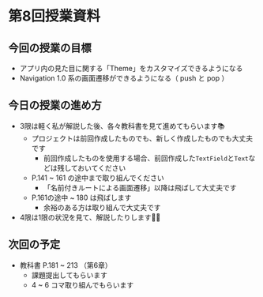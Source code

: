 # 第8回授業資料

## 今回の授業の目標

- アプリ内の見た目に関する「Theme」をカスタマイズできるようになる
- Navigation 1.0 系の画面遷移ができるようになる（ push と pop ）

## 今日の授業の進め方

- 3限は軽く私が解説した後、各々教科書を見て進めてもらいます📚️
  - プロジェクトは前回作成したものでも、新しく作成したものでも大丈夫です
    - 前回作成したものを使用する場合、前回作成した`TextField`と`Text`などは残しておいてください
  - P.141 ~ 161 の途中まで取り組んでください
    - 「名前付きルートによる画面遷移」以降は飛ばして大丈夫です
  - P.161の途中 ~ 180 は飛ばします
    - 余裕のある方は取り組んで大丈夫です
- 4限は1限の状況を見て、解説したりします👨‍🏫

## 次回の予定

- 教科書 P.181 ~ 213 （第6章）
  - 課題提出してもらいます
  - 4 ~ 6 コマ取り組んでもらいます
